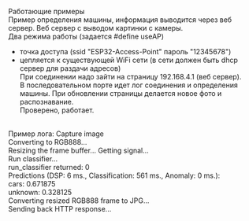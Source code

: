 Работающие примеры<br>
Пример определения машины, информация выводится через веб сервер.
Веб сервер с выводом картинки с камеры.<br>
Два режима работы (задается #define useAP)<br>
- точка доступа (ssid "ESP32-Access-Point" пароль "12345678")<br>
- цепляется к существующей WiFi сети (в сети должен быть dhcp сервер для раздачи адресов)<br>
При соединении надо зайти на страницу 192.168.4.1 (веб сервер).<br>
В последовательном порте идет лог соединения и определения машины. При обновлении страницы делается новое фото и распознавание.<br>
Проверено, работает.<br>
<br>
Пример лога:
Capture image<br>
Converting to RGB888...<br>
Resizing the frame buffer...
Getting signal...<br>
Run classifier...<br>
run_classifier returned: 0<br>
Predictions (DSP: 6 ms., Classification: 561 ms., Anomaly: 0 ms.):<br>
    cars: 	0.671875<br>
    unknown: 	0.328125<br>
Converting resized RGB888 frame to JPG...<br>
Sending back HTTP response...<br>
<br>
<br>